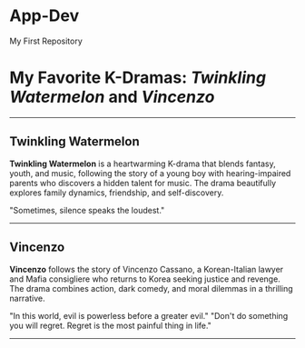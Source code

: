 # App-Dev
My First Repository


# My Favorite K-Dramas: *Twinkling Watermelon* and *Vincenzo*

---
## Twinkling Watermelon 

**Twinkling Watermelon** is a heartwarming K-drama that blends fantasy, youth, and music, following the story of a young boy with hearing-impaired parents who discovers a hidden talent for music. The drama beautifully explores family dynamics, friendship, and self-discovery.

"Sometimes, silence speaks the loudest."

---

## Vincenzo 

**Vincenzo** follows the story of Vincenzo Cassano, a Korean-Italian lawyer and Mafia consigliere who returns to Korea seeking justice and revenge. The drama combines action, dark comedy, and moral dilemmas in a thrilling narrative.

"In this world, evil is powerless before a greater evil."
"Don't do something you will regret. Regret is the most painful thing in life."

---
